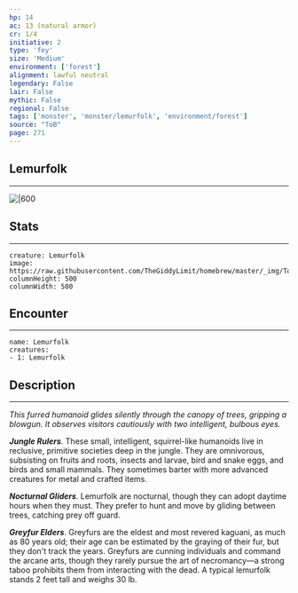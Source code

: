```yaml
---
hp: 14
ac: 13 (natural armor)
cr: 1/4
initiative: 2
type: 'fey'    
size: 'Medium'
environment: ['forest']
alignment: lawful neutral
legendary: False
lair: False
mythic: False
regional: False
tags: ['monster', 'monster/lemurfolk', 'environment/forest']
source: "ToB"
page: 271
---
```


## Lemurfolk
---

![|600](https://raw.githubusercontent.com/TheGiddyLimit/homebrew/master/_img/ToB/Lemurfolk.webp)

## Stats
---

```statblock
creature: Lemurfolk
image: https://raw.githubusercontent.com/TheGiddyLimit/homebrew/master/_img/ToB/token/Lemurfolk.png
columnHeight: 500
columnWidth: 500
```

## Encounter
---

```encounter-table
name: Lemurfolk
creatures:
- 1: Lemurfolk
```

## Description
---
_This furred humanoid glides silently through the canopy of trees, gripping a blowgun. It observes visitors cautiously with two intelligent, bulbous eyes._

**_Jungle Rulers_**. These small, intelligent, squirrel-like humanoids live in reclusive, primitive societies deep in the jungle. They are omnivorous, subsisting on fruits and roots, insects and larvae, bird and snake eggs, and birds and small mammals. They sometimes barter with more advanced creatures for metal and crafted items.

**_Nocturnal Gliders_**. Lemurfolk are nocturnal, though they can adopt daytime hours when they must. They prefer to hunt and move by gliding between trees, catching prey off guard.

**_Greyfur Elders_**. Greyfurs are the eldest and most revered kaguani, as much as 80 years old; their age can be estimated by the graying of their fur, but they don't track the years. Greyfurs are cunning individuals and command the arcane arts, though they rarely pursue the art of necromancy—a strong taboo prohibits them from interacting with the dead.
A typical lemurfolk stands 2 feet tall and weighs 30 lb.







